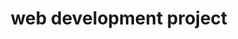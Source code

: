 ---
title: web development project

# Listing view
view: community/custom_card2

# Optional header image (relative to `assets/media/` folder).
banner:
  caption: ''
  image: 'project.png'
---